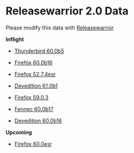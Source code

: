 

Releasewarrior 2.0 Data
=======================

Please modify this data with [Releasewarrior](https://github.com/mozilla-releng/releasewarrior-2.0)

**Inflight**

* [Thunderbird 60.0b5](/inflight/thunderbird/thunderbird-beta-60.0b5.md)

* [Firefox 60.0b16](/inflight/firefox/firefox-beta-60.0b16.md)

* [Firefox 52.7.4esr](/inflight/firefox/firefox-esr-52.7.4esr.md)

* [Devedition 61.0b1](/inflight/devedition/devedition-devedition-61.0b1.md)

* [Firefox 59.0.3](/inflight/firefox/firefox-release-59.0.3.md)

* [Fennec 60.0b17](/inflight/fennec/fennec-beta-60.0b17.md)

* [Devedition 60.0b16](/inflight/devedition/devedition-devedition-60.0b16.md)

**Upcoming**

* [Firefox 60.0esr](/upcoming/firefox/firefox-esr-60.0esr.md)

